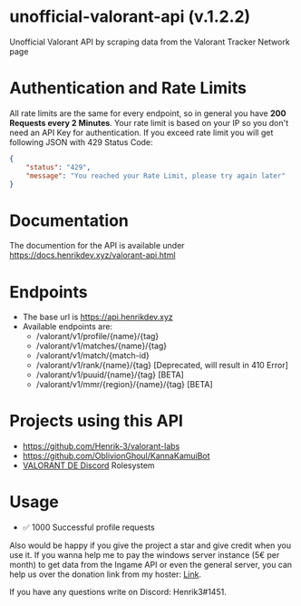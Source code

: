 # unofficial-valorant-api (v.1.2.2)
Unofficial Valorant API by scraping data from the Valorant Tracker Network page

# Authentication and Rate Limits
All rate limits are the same for every endpoint, so in general you have **200 Requests every 2 Minutes**. Your rate limit is based on your IP so you don't need an API Key for authentication.
If you exceed rate limit you will get following JSON with 429 Status Code:
```json
{
    "status": "429",
    "message": "You reached your Rate Limit, please try again later"
}
```
# Documentation
The documention for the API is available under https://docs.henrikdev.xyz/valorant-api.html

# Endpoints
- The base url is https://api.henrikdev.xyz
- Available endpoints are:
  - /valorant/v1/profile/{name}/{tag}
  - /valorant/v1/matches/{name}/{tag}
  - /valorant/v1/match/{match-id}
  - /valorant/v1/rank/{name}/{tag} [Deprecated, will result in 410 Error]
  - /valorant/v1/puuid/{name}/{tag} [BETA]
  - /valorant/v1/mmr/{region}/{name}/{tag} [BETA]
  
# Projects using this API
- https://github.com/Henrik-3/valorant-labs
- https://github.com/OblivionGhoul/KannaKamuiBot
- [VALORANT DE Discord](https://discord.gg/invite/HCmvsEQ) Rolesystem

# Usage
- ✅ 1000 Successful profile requests

Also would be happy if you give the project a star and give credit when you use it. If you wanna help me to pay the windows server instance (5€ per month) to get data from the Ingame API or even the general server, you can help us over the donation link from my hoster: [Link](https://spenden.pp-h.eu/7cca1276-84ee-446f-9b07-47c668eaddfe).


If you have any questions write on Discord: Henrik3#1451. 
